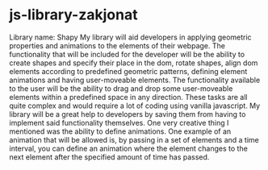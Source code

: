 # js-library-zakjonat

Library name: Shapy
My library will aid developers in applying geometric properties and animations to the elements of their webpage. The functionality that will be included for the developer will be the ability to create shapes and specify their place in the dom, rotate shapes, align dom elements according to predefined geometric patterns, defining element animations and having user-moveable elements. The functionality available to the user will be the ability to drag and drop some user-moveable elements within a predefined space in any direction. These tasks are all quite complex and would require a lot of coding using vanilla javascript. My library will be a great help to developers by saving them from having to implement said functionality themselves. One very creative thing I mentioned was the ability to define animations. One example of an animation that will be allowed is, by passing in a set of elements and a time interval, you can define an animation where the element changes to the next element after the specified amount of time has passed. 
